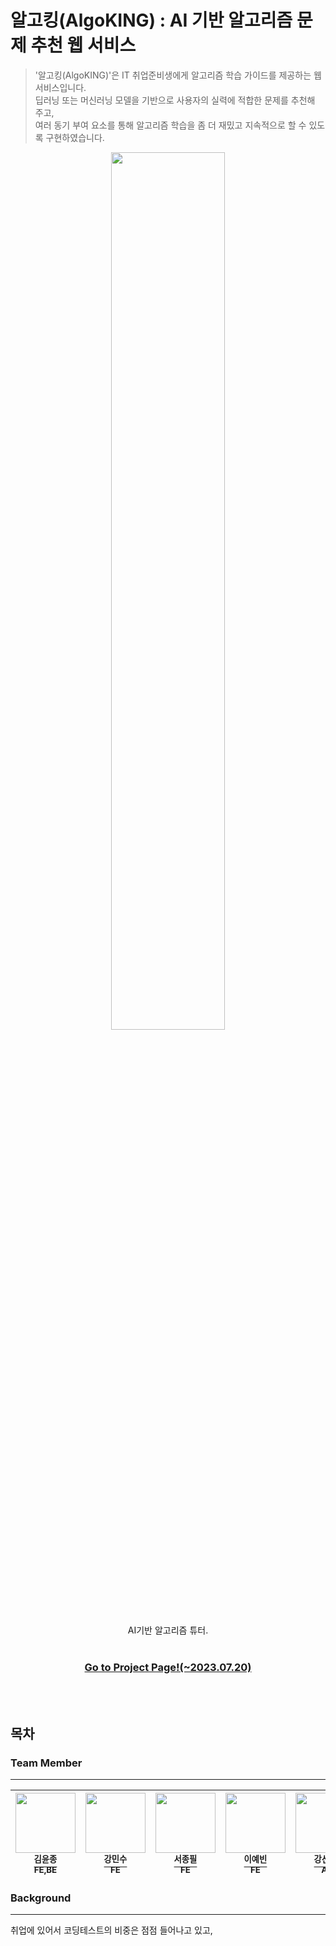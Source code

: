 # 알고킹(AlgoKING) : AI 기반 알고리즘 문제 추천 웹 서비스
> '알고킹(AlgoKING)'은 IT 취업준비생에게 알고리즘 학습 가이드를 제공하는 웹 서비스입니다.<br>
> 딥러닝 또는 머신러닝 모델을 기반으로 사용자의 실력에 적합한 문제를 추천해 주고,<br>
> 여러 동기 부여 요소를 통해 알고리즘 학습을 좀 더 재밌고 지속적으로 할 수 있도록 구현하였습니다.

<p align="center">
    <img src="https://github.com/kyj098707/recommendations_for_webtoons/assets/54027397/c4326298-8515-4950-a5c6-99c4a1de1d7d" width="60%" >
    <p align="center">
        AI기반 알고리즘 튜터.<br><br>
    </p>
    <h3>
        <p align="center">
            <strong>
                <a href="http://152.67.218.5/">Go to Project Page!(~2023.07.20)</a>
            </strong>
            <br>
        </p>
    </h3>
    <br><br>
</p>


## 목차

### Team Member
---
| [<img src="https://avatars.githubusercontent.com/u/54027397?v=4" width="96px;"/><br><sup>김윤종</sup>](https://github.com/kyj098707)<br> <sup> FE,BE </sup>| [<img src="https://avatars.githubusercontent.com/u/124108786?v=4" width="96px;"/><br><sup>강민수</sup>](https://github.com/kangminsu-git)<br><sup>FE</sup> | [<img src="https://avatars.githubusercontent.com/u/68092600?v=4" width="96px;"/><br><sup>서종필</sup>](https://github.com/chaewon0824)<br><sup>FE</sup>   | [<img src="https://avatars.githubusercontent.com/u/84492694?v=4" width="96px;"/><br><sup>이예빈</sup>](https://github.com/rkdwhdrjf)<br><sup>FE</sup> | [<img src="https://avatars.githubusercontent.com/u/124108648?v=4" width="96px;"/><br><sup>강선후</sup>](https://github.com/JeongJeonghae)<br><sup>AI</sup>   | [<img src="https://avatars.githubusercontent.com/u/103622865?v=4" width="96px;"/><br><sup>김아르미</sup>](https://github.com/loveand30)<br><sup>AI</sup>
| :---: | :---: | :---: | :---: | :---: | :---: |


### Background
---
취업에 있어서 코딩테스트의 비중은 점점 들어나고 있고, 
